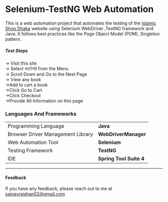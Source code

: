 # Selenium-TestNG Web Automation

This is a web automation project that automates the testing of the <a href="https://islamicshopdk.com">Islamic Shop Dhaka</a> website using Selenium WebDriver ,TestNG framework and Java. It follows best practices like the Page Object Model (POM), Singleton pattern. 
<!-- The project uses Allure report to generate detailed and interactive reports of the test results. -->

<h5>Test Steps</h5>
-> Visit this site<br>
-> Select  ক্যাটেগরি from the Menu <br>
-> Scroll Down and Go to the Next Page<br>
-> View any book<br>
->Add to cart a book<br>
->Click Go to Cart<br>
->Click Checkout<br>
->Provide All Information on this page<br>

<h3>Languages And Frameworks</h3>
<table>
  <tr>
    <td>Programming Language</td>
    <td><b>Java</b></td>
   </tr>
    <tr>
    <td>Browser Driver Management Library</td>
    <td><b>WebDriverManager</b></td>
   </tr>
   <tr>
    <td>Web Automation Tool</td>
    <td><b>Selenium</b></td>
   </tr>
   <tr>
    <td>Testing Framework</td>
    <td><b>TestNG</b></td>
   </tr>
   <tr>
    <td>IDE</td>
    <td><b>Spring Tool Suite 4</b></td>
   </tr>
<!--    <tr>
    <td>Test Reporting Framework</td>
    <td><b>Allure</b></td>
   </tr> -->
</table>

---
#### Feedback
If you have any feedback, please reach out to me at samayrajahan02@gmail.com
